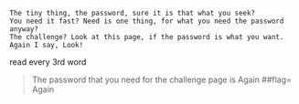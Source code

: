 ```
The tiny thing, the password, sure it is that what you seek?
You need it fast? Need is one thing, for what you need the password anyway?
The challenge? Look at this page, if the password is what you want.
Again I say, Look!
```
read every 3rd word
> The password that you need for the challenge page is Again
##flag= Again
